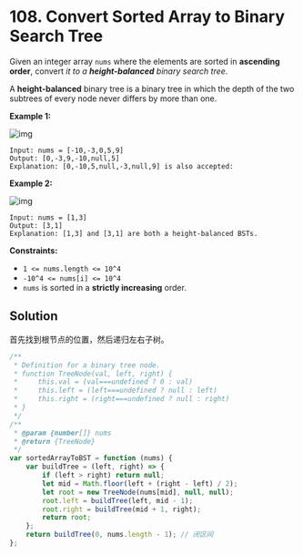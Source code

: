 # 108. Convert Sorted Array to Binary Search Tree

Given an integer array `nums` where the elements are sorted in **ascending order**, convert _it to a **height-balanced** binary search tree_.

A **height-balanced** binary tree is a binary tree in which the depth of the two subtrees of every node never differs by more than one.

**Example 1:**

![img](https://assets.leetcode.com/uploads/2021/02/18/btree1.jpg)

```
Input: nums = [-10,-3,0,5,9]
Output: [0,-3,9,-10,null,5]
Explanation: [0,-10,5,null,-3,null,9] is also accepted:
```

**Example 2:**

![img](https://assets.leetcode.com/uploads/2021/02/18/btree.jpg)

```
Input: nums = [1,3]
Output: [3,1]
Explanation: [1,3] and [3,1] are both a height-balanced BSTs.
```

**Constraints:**

-   `1 <= nums.length <= 10^4`
-   `-10^4 <= nums[i] <= 10^4`
-   `nums` is sorted in a **strictly increasing** order.

## Solution

首先找到根节点的位置，然后递归左右子树。

```javascript
/**
 * Definition for a binary tree node.
 * function TreeNode(val, left, right) {
 *     this.val = (val===undefined ? 0 : val)
 *     this.left = (left===undefined ? null : left)
 *     this.right = (right===undefined ? null : right)
 * }
 */
/**
 * @param {number[]} nums
 * @return {TreeNode}
 */
var sortedArrayToBST = function (nums) {
    var buildTree = (left, right) => {
        if (left > right) return null;
        let mid = Math.floor(left + (right - left) / 2);
        let root = new TreeNode(nums[mid], null, null);
        root.left = buildTree(left, mid - 1);
        root.right = buildTree(mid + 1, right);
        return root;
    };
    return buildTree(0, nums.length - 1); // 闭区间
};
```
